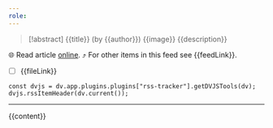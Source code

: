 ```yaml
---
role:
---
```


> [!abstract] {{title}} (by {{author}})
> {{image}} {{description}}

🌐 Read article [online]({{link}}). ⤴ For other items in this feed see {{feedLink}}.

- [ ] {{fileLink}}

~~~dataviewjs
const dvjs = dv.app.plugins.plugins["rss-tracker"].getDVJSTools(dv);
dvjs.rssItemHeader(dv.current());
~~~

- - -

{{content}}